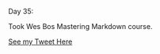 Day 35:

Took Wes Bos Mastering Markdown course.

[See my Tweet Here](https://twitter.com/umuks_/status/1364300594119327750?s=20)
